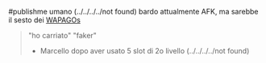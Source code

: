 #publishme 
umano (../../../../not found) bardo
attualmente AFK, ma sarebbe il sesto dei [WAPAGOs](../WAPAGOs.md)
> "ho carriato"
> "faker"
> - Marcello dopo aver usato 5 slot di 2o livello (../../../../not found)